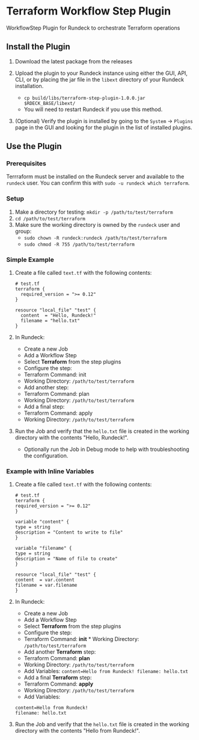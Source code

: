 # Terraform Workflow Step Plugin

WorkflowStep Plugin for Rundeck to orchestrate Terraform operations

## Install the Plugin

1. Download the latest package from the releases
2. Upload the plugin to your Rundeck instance using either the GUI, API, CLI, or by placing the jar file in the `libext` directory of your Rundeck installation.
    * `cp build/libs/terraform-step-plugin-1.0.0.jar $RDECK_BASE/libext/`
    * You will need to restart Rundeck if you use this method.

3. (Optional) Verify the plugin is installed by going to the `System` -> `Plugins` page in the GUI and looking for the plugin in the list of installed plugins.

## Use the Plugin

### Prerequisites
Terrraform must be installed on the Rundeck server and available to the `rundeck` user.  You can confirm this with `sudo -u rundeck which terraform`.

### Setup
1. Make a directory for testing: `mkdir -p /path/to/test/terraform`
2. `cd /path/to/test/terraform`
3. Make sure the working directory is owned by the `rundeck` user and group:
    * `sudo chown -R rundeck:rundeck /path/to/test/terraform`
    * `sudo chmod -R 755 /path/to/test/terraform`

### Simple Example
1. Create a file called `text.tf` with the following contents:
    ```hcl
    # test.tf
    terraform {
      required_version = ">= 0.12"
    }
    
    resource "local_file" "test" {
      content  = "Hello, Rundeck!"
      filename = "hello.txt"
    }
    ```
2. In Rundeck:
    *   Create a new Job
    *   Add a Workflow Step
    *   Select **Terraform** from the step plugins
    *   Configure the step:
    *   Terraform Command: init
    *   Working Directory: `/path/to/test/terraform`
    *   Add another step:
    *   Terraform Command: plan
    *   Working Directory: `/path/to/test/terraform`
    *   Add a final step:
    *   Terraform Command: apply
    *   Working Directory: `/path/to/test/terraform`

3. Run the Job and verify that the `hello.txt` file is created in the working directory with the contents "Hello, Rundeck!".
    *  Optionally run the Job in Debug mode to help with troubleshooting the configuration.

### Example with Inline Variables

1. Create a file called `text.tf` with the following contents:
    ```hcl
   # test.tf
   terraform {
   required_version = ">= 0.12"
   }
   
   variable "content" {
   type = string
   description = "Content to write to file"
   }
   
   variable "filename" {
   type = string
   description = "Name of file to create"
   }
   
   resource "local_file" "test" {
   content  = var.content
   filename = var.filename
   }
    ```

2. In Rundeck:
    *   Create a new Job
    *   Add a Workflow Step
    *   Select **Terraform** from the step plugins
    *   Configure the step:
      *   Terraform Command: **init**
        *   Working Directory: `/path/to/test/terraform`
    *   Add another **Terraform** step:
      *   Terraform Command: **plan**
      *   Working Directory: `/path/to/test/terraform`
      *  Add Variables:
        ```
        content=Hello from Rundeck!
        filename: hello.txt
        ```
    *   Add a final **Terraform** step:
      *   Terraform Command: **apply**
      *   Working Directory: `/path/to/test/terraform`
      *   Add  Variables:
      ```
      content=Hello from Rundeck!
      filename: hello.txt                            
      ```                          
3. Run the Job and verify that the `hello.txt` file is created in the working directory with the contents "Hello from Rundeck!".